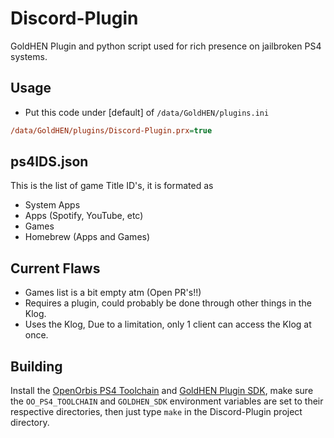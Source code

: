 # Discord-Plugin
GoldHEN Plugin and python script used for rich presence on jailbroken PS4 systems.

## Usage

* Put this code under [default] of `/data/GoldHEN/plugins.ini`
```ini
/data/GoldHEN/plugins/Discord-Plugin.prx=true
```

## ps4IDS.json
This is the list of game Title ID's, it is formated as
* System Apps
* Apps (Spotify, YouTube, etc)
* Games
* Homebrew (Apps and Games)

## Current Flaws
* Games list is a bit empty atm (Open PR's!!)
* Requires a plugin, could probably be done through other things in the Klog.
* Uses the Klog, Due to a limitation, only 1 client can access the Klog at once.


## Building

Install the [OpenOrbis PS4 Toolchain](https://github.com/OpenOrbis/OpenOrbis-PS4-Toolchain) and [GoldHEN Plugin SDK](https://github.com/GoldHEN/GoldHEN_Plugins_SDK), make sure the `OO_PS4_TOOLCHAIN` and `GOLDHEN_SDK` environment variables are set to their respective directories, then just type `make` in the Discord-Plugin project directory.

